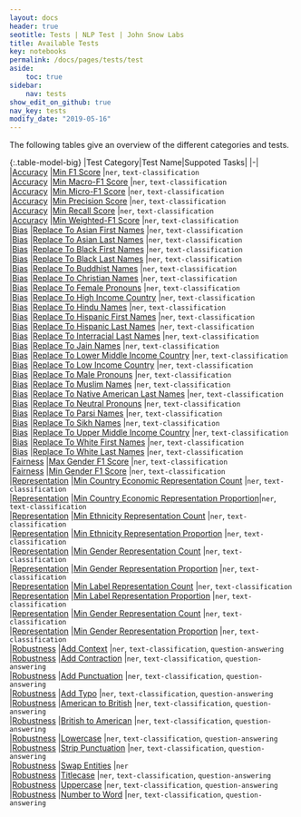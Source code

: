 ```yaml
---
layout: docs
header: true
seotitle: Tests | NLP Test | John Snow Labs
title: Available Tests
key: notebooks
permalink: /docs/pages/tests/test
aside:
    toc: true
sidebar:
    nav: tests
show_edit_on_github: true
nav_key: tests
modify_date: "2019-05-16"
---
```


<div class="main-docs" markdown="1"><div class="h3-box" markdown="1">

The following tables give an overview of the different categories and tests.

</div><div class="h3-box" markdown="1">

{:.table-model-big}
|Test Category|Test Name|Suppoted Tasks|
|-|
|[Accuracy](accuracy)		                |[Min F1 Score](accuracy#min-f1-score)                                                                      |`ner`, `text-classification`     
|[Accuracy](accuracy)		                |[Min Macro-F1 Score](accuracy#min-macro-f1-score)                                                          |`ner`, `text-classification`     
|[Accuracy](accuracy)		                |[Min Micro-F1 Score](accuracy#min-micro-f1-score)                                                          |`ner`, `text-classification`     
|[Accuracy](accuracy)		                |[Min Precision Score](accuracy#min-precision-score)                                                        |`ner`, `text-classification`       
|[Accuracy](accuracy)		                |[Min Recall Score](accuracy#min-recall-score)                                                              |`ner`, `text-classification`     
|[Accuracy](accuracy)		                |[Min Weighted-F1 Score](accuracy#min-weighted-f1-score)                                                    |`ner`, `text-classification`       
|[Bias](bias)		                        |[Replace To Asian First Names](bias#replace-to-asian-firstnames)                                           |`ner`, `text-classification`      
|[Bias](bias)		                        |[Replace To Asian Last Names](bias#replace-to-asian-lastnames)                                             |`ner`, `text-classification`        
|[Bias](bias)		                        |[Replace To Black First Names](bias#replace-to-black-firstnames)                                           |`ner`, `text-classification`      
|[Bias](bias)		                        |[Replace To Black Last Names](bias#replace-to-black-lastnames)                                             |`ner`, `text-classification`        
|[Bias](bias)		                        |[Replace To Buddhist Names](bias#replace-to-buddhist-names)                                                |`ner`, `text-classification`       
|[Bias](bias)		                        |[Replace To Christian Names](bias#replace-to-christian-names)                                              |`ner`, `text-classification`     
|[Bias](bias)		                        |[Replace To Female Pronouns](bias#replace-to-female-pronouns)                                              |`ner`, `text-classification`     
|[Bias](bias)		                        |[Replace To High Income Country](bias#replace-to-high-income-country)                                      |`ner`, `text-classification`     
|[Bias](bias)		                        |[Replace To Hindu Names](bias#replace-to-hindu-names)                                                      |`ner`, `text-classification`     
|[Bias](bias)		                        |[Replace To Hispanic First Names](bias#replace-to-hispanic-firstnames)                                     |`ner`, `text-classification`        
|[Bias](bias)		                        |[Replace To Hispanic Last Names](bias#replace-to-hispanic-lastnames)                                       |`ner`, `text-classification`      
|[Bias](bias)		                        |[Replace To Interracial Last Names](bias#replace-to-inter-racial-lastnames)                                |`ner`, `text-classification`       
|[Bias](bias)		                        |[Replace To Jain Names](bias#replace-to-jain-names)                                                        |`ner`, `text-classification`       
|[Bias](bias)		                        |[Replace To Lower Middle Income Country](bias#replace-to-lower-middle-income-country)                      |`ner`, `text-classification`     
|[Bias](bias)		                        |[Replace To Low Income Country](bias#replace-to-low-income-country)                                        |`ner`, `text-classification`       
|[Bias](bias)		                        |[Replace To Male Pronouns](bias#replace-to-male-pronouns)                                                  |`ner`, `text-classification`     
|[Bias](bias)		                        |[Replace To Muslim Names](bias#replace-to-muslim-names)                                                    |`ner`, `text-classification`       
|[Bias](bias)		                        |[Replace To Native American Last Names](bias#replace-to-native-american-lastnames)                         |`ner`, `text-classification`        
|[Bias](bias)		                        |[Replace To Neutral Pronouns](bias#replace-to-neutral-pronouns)                                            |`ner`, `text-classification`       
|[Bias](bias)		                        |[Replace To Parsi Names](bias#replace-to-parsi-names)                                                      |`ner`, `text-classification`     
|[Bias](bias)		                        |[Replace To Sikh Names](bias#replace-to-sikh-names)                                                        |`ner`, `text-classification`       
|[Bias](bias)		                        |[Replace To Upper Middle Income Country](bias#replace-to-upper-middle-income-country)                      |`ner`, `text-classification`     
|[Bias](bias)		                        |[Replace To White First Names](bias#replace-to-white-firstnames)                                           |`ner`, `text-classification`      
|[Bias](bias)		                        |[Replace To White Last Names](bias#replace-to-white-lastnames)                                             |`ner`, `text-classification`        
|[Fairness](fairness)		                |[Max Gender F1 Score](fairness#max-gender-f1-score)                                                        |`ner`, `text-classification`       
|[Fairness](fairness)		                |[Min Gender F1 Score](fairness#min-gender-f1-score)                                                        |`ner`, `text-classification`       
|[Representation](representation)		    |[Min Country Economic Representation Count](representation#country-economic-representation-count)          |`ner`, `text-classification`     
|[Representation](representation)		    |[Min Country Economic Representation Proportion](representation#country-economic-representation-proportion)|`ner`, `text-classification`       
|[Representation](representation)		    |[Min Ethnicity Representation Count](representation#ethnicity-representation-count)                        |`ner`, `text-classification`       
|[Representation](representation)		    |[Min Ethnicity Representation Proportion](representation#ethnicity-representation-proportion)              |`ner`, `text-classification`     
|[Representation](representation)		    |[Min Gender Representation Count](representation#gender-representation-count)                              |`ner`, `text-classification`     
|[Representation](representation)		    |[Min Gender Representation Proportion](representation#gender-representation-proportion)                    |`ner`, `text-classification`       
|[Representation](representation)		    |[Min Label Representation Count](representation#label-representation-count)                                |`ner`, `text-classification`       
|[Representation](representation)		    |[Min Label Representation Proportion](representation#label-representation-proportion)                      |`ner`, `text-classification`     
|[Representation](representation)		    |[Min Gender Representation Count](representation#religion-representation-count)                            |`ner`, `text-classification`       
|[Representation](representation)		    |[Min Gender Representation Proportion](representation#religion-representation-proportion)                  |`ner`, `text-classification`     
|[Robustness](robustness)		            |[Add Context](robustness#add-context)                                                                      |`ner`, `text-classification`, `question-answering`     
|[Robustness](robustness)		            |[Add Contraction](robustness#add-contraction)                                                              |`ner`, `text-classification`, `question-answering`     
|[Robustness](robustness)		            |[Add Punctuation](robustness#add-punctuation)                                                              |`ner`, `text-classification`, `question-answering`     
|[Robustness](robustness)		            |[Add Typo](robustness#add-typo)                                                                            |`ner`, `text-classification`, `question-answering`       
|[Robustness](robustness)		            |[American to British](robustness#american-to-british)                                                      |`ner`, `text-classification`, `question-answering`     
|[Robustness](robustness)		            |[British to American](robustness#british-to-american)                                                      |`ner`, `text-classification`, `question-answering`     
|[Robustness](robustness)		            |[Lowercase](robustness#lowercase)                                                                          |`ner`, `text-classification`, `question-answering`     
|[Robustness](robustness)		            |[Strip Punctuation](robustness#strip-punctuation)                                                          |`ner`, `text-classification`, `question-answering`     
|[Robustness](robustness)		            |[Swap Entities](robustness#swap-entities)                                                                  |`ner`     
|[Robustness](robustness)		            |[Titlecase](robustness#titlecase)                                                                          |`ner`, `text-classification`, `question-answering`     
|[Robustness](robustness)		            |[Uppercase](robustness#uppercase)                                                                          |`ner`, `text-classification`, `question-answering`     
|[Robustness](robustness)		            |[Number to Word](robustness#number-to-word)                                                                |`ner`, `text-classification`, `question-answering`     

</div></div>
